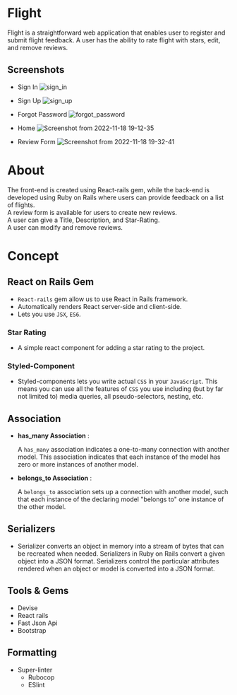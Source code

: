# Flight 

Flight is a straightforward web application that enables user to register and submit flight feedback. A user has the ability to rate flight with stars, edit, and remove reviews.

## Screenshots
- Sign In
![sign_in](https://user-images.githubusercontent.com/15182066/203031512-8b9140be-6bd3-4734-86fd-d71fcbf83646.png)
  
- Sign Up 
![sign_up](https://user-images.githubusercontent.com/15182066/203031623-f36a8b46-e19c-46da-9286-b6935bc018fe.png)

- Forgot Password
![forgot_password](https://user-images.githubusercontent.com/15182066/203031653-f9b4c7dc-4e9c-43fd-8977-6e40b436acad.png)

- Home
![Screenshot from 2022-11-18 19-12-35](https://user-images.githubusercontent.com/15182066/202721753-c57e4b54-4ea4-467d-983b-355442e9f7a9.png)

- Review Form 
![Screenshot from 2022-11-18 19-32-41](https://user-images.githubusercontent.com/15182066/202722556-f06a44ec-126c-4924-a849-28cf4a7ea396.png)


# About 

The front-end is created using React-rails gem, while the back-end is developed using Ruby on Rails where users can provide feedback on a list of flights.<br/>
A review form is available for users to create new reviews.<br/>
A user can give a Title, Description, and Star-Rating.<br/>
A user can modify and remove reviews.


# Concept

## React on Rails Gem

- `React-rails` gem allow us to use React in Rails framework.
- Automatically renders React server-side and client-side.
- Lets you use `JSX`, `ES6`.


### Star Rating 

- A simple react component for adding a star rating to the project.


### Styled-Component
- Styled-components lets you write actual `CSS` in your `JavaScript`. This means you can use all the features of `CSS` you use including (but by far not limited to) media queries, all pseudo-selectors, nesting, etc.


## Association

- **has_many Association** :

  A `has_many` association indicates a one-to-many connection with another model. This association indicates that   each instance of the model has zero or more instances of another model.
  
- **belongs_to Association** :

  A `belongs_to` association sets up a connection with another model, such that each instance of the declaring model "belongs to" one instance of the other model.

## Serializers
- Serializer converts an object in memory into a stream of bytes that can be recreated when needed. Serializers in Ruby on Rails convert a given object into a JSON format. Serializers control the particular attributes rendered when an object or model is converted into a JSON format.


## Tools & Gems

  - Devise
  - React rails 
  - Fast Json Api
  - Bootstrap


## Formatting

- Super-linter
  - Rubocop
  - ESlint

